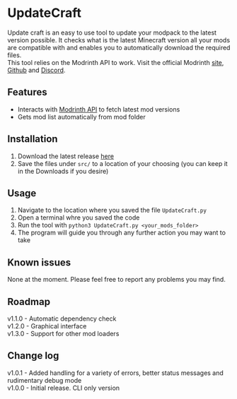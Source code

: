 # UpdateCraft

Update craft is an easy to use tool to update your modpack to the latest version possible.
It checks what is the latest Minecraft version all your mods are compatible with and enables you to automatically download the required files.  
This tool relies on the Modrinth API to work. Visit the official Modrinth [site](https://modrinth.com/), [Github](https://github.com/modrinth) and [Discord](https://discord.modrinth.com/).

## Features

- Interacts with [Modrinth API](https://docs.modrinth.com/api/) to fetch latest mod versions
- Gets mod list automatically from mod folder

## Installation

1) Download the latest release [here](https://github.com/didas72/UpdateCraft/releases/latest)
2) Save the files under `src/` to a location of your choosing (you can keep it in the Downloads if you desire)

## Usage

1) Navigate to the location where you saved the file `UpdateCraft.py`
2) Open a terminal whre you saved the code
3) Run the tool with `python3 UpdateCraft.py <your_mods_folder>`
4) The program will guide you through any further action you may want to take

## Known issues

None at the moment. Please feel free to report any problems you may find.

## Roadmap

v1.1.0 - Automatic dependency check  
v1.2.0 - Graphical interface  
v1.3.0 - Support for other mod loaders  

## Change log

v1.0.1 - Added handling for a variety of errors, better status messages and rudimentary debug mode  
v1.0.0 - Initial release. CLI only version  
